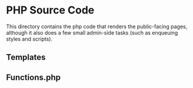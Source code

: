 # PHP Source Code

This directory contains the php code that renders the public-facing pages, although it also does a few small admin-side tasks (such as enqueuing styles and scripts). 

## Templates



## Functions.php
